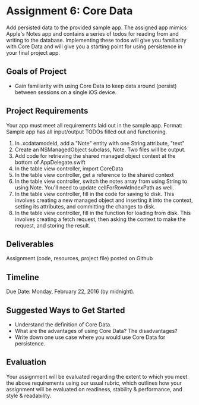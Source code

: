 # Assignment 6: Core Data

Add persisted data to the provided sample app. The assigned app mimics Apple's Notes app and contains a series of todos for reading from and writing to the database. Implementing these todos will give you familiarity with Core Data and will give you a starting point for using persistence in your final project app.

## Goals of Project
* Gain familiarity with using Core Data to keep data around (persist) between sessions on a single iOS device.

## Project Requirements
Your app must meet all requirements laid out in the sample app. Format: Sample app has all input/output TODOs filled out and functioning.

1. In .xcdatamodeld, add a "Note" entity with one String attribute, "text"
2. Create an NSManagedObject subclass, Note. Two files will be output.
3. Add code for retrieving the shared managed object context at the bottom of AppDelegate.swift
4. In the table view controller, import CoreData
5. In the table view controller, get a reference to the shared context
6. In the table view controller, switch the notes array from using String to using Note. You'll need to update cellForRowAtIndexPath as well.
7. In the table view controller, fill in the code for saving to disk. This involves creating a new managed object and inserting it into the context, setting its attributes, and committing the changes to disk.
8. In the table view controller, fill in the function for loading from disk. This involves creating a fetch request, then asking the context to make the request, and storing the result.

## Deliverables
Assignment (code, resources, project file) posted on Github

## Timeline
Due Date: Monday, February 22, 2016 (by midnight).

## Suggested Ways to Get Started
* Understand the definition of Core Data.
* What are the advantages of using Core Data? The disadvantages?
* Write down one use case where you would use Core Data for persistence.

## Evaluation
Your assignment will be evaluated regarding the extent to which you meet the above requirements using our usual rubric, which outlines how your assignment will be evaluated on readiness, stability & performance, and style & readability.